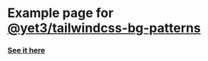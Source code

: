 # Example page for [@yet3/tailwindcss-bg-patterns](https://www.npmjs.com/package/@yet3/tailwindcss-bg-patterns)

### [See it here](https://yet3.github.io/tailwindcss-bg-patterns/)
